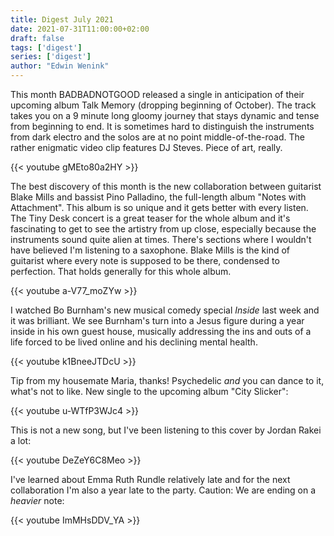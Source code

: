 ```yaml
---
title: Digest July 2021
date: 2021-07-31T11:00:00+02:00
draft: false
tags: ['digest']
series: ['digest']
author: "Edwin Wenink"
---
```


This month BADBADNOTGOOD released a single in anticipation of their upcoming album Talk Memory (dropping beginning of October).
The track takes you on a 9 minute long gloomy journey that stays dynamic and tense from beginning to end. 
It is sometimes hard to distinguish the instruments from dark electro and the solos are at no point middle-of-the-road.
The rather enigmatic video clip features DJ Steves.
Piece of art, really.

{{< youtube gMEto80a2HY >}} 

The best discovery of this month is the new collaboration between guitarist Blake Mills and bassist Pino Palladino, the full-length album "Notes with Attachment". 
This album is so unique and it gets better with every listen.
The Tiny Desk concert is a great teaser for the whole album and it's fascinating to get to see the artistry from up close, especially because the instruments sound quite alien at times.
There's sections where I wouldn't have believed I'm listening to a saxophone.
Blake Mills is the kind of guitarist where every note is supposed to be there, condensed to perfection. 
That holds generally for this whole album.

{{< youtube a-V77_moZYw >}} 

I watched Bo Burnham's new musical comedy special *Inside* last week and it was brilliant. 
We see Burnham's turn into a Jesus figure during a year inside in his own guest house, musically addressing the ins and outs of a life forced to be lived online and his declining mental health.

{{< youtube k1BneeJTDcU >}} 

Tip from my housemate Maria, thanks!
Psychedelic *and* you can dance to it, what's not to like.
New single to the upcoming album "City Slicker":

{{< youtube u-WTfP3WJc4 >}} 

This is not a new song, but I've been listening to this cover by Jordan Rakei a lot:

{{< youtube DeZeY6C8Meo >}}

I've learned about Emma Ruth Rundle relatively late and for the next collaboration I'm also a year late to the party.
Caution: We are ending on a *heavier* note:

{{< youtube ImMHsDDV_YA >}}
